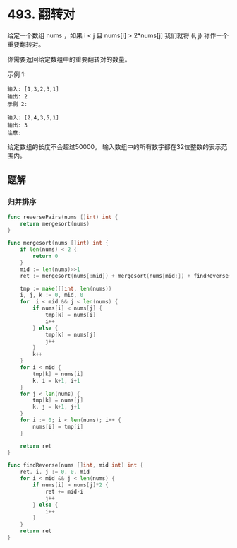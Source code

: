 # 493. 翻转对

给定一个数组 nums ，如果 i < j 且 nums[i] > 2*nums[j] 我们就将 (i, j) 称作一个重要翻转对。

你需要返回给定数组中的重要翻转对的数量。

示例 1:

```
输入: [1,3,2,3,1]
输出: 2
示例 2:

输入: [2,4,3,5,1]
输出: 3
注意:
```

给定数组的长度不会超过50000。
输入数组中的所有数字都在32位整数的表示范围内。

## 题解
### 归并排序
```go
func reversePairs(nums []int) int {
    return mergesort(nums)
}

func mergesort(nums []int) int {
    if len(nums) < 2 {
        return 0
    }
    mid := len(nums)>>1
    ret := mergesort(nums[:mid]) + mergesort(nums[mid:]) + findReverse(nums, mid)

    tmp := make([]int, len(nums))
    i, j, k := 0, mid, 0
    for  i < mid && j < len(nums) {
        if nums[i] < nums[j] {
            tmp[k] = nums[i]
            i++
        } else {
            tmp[k] = nums[j]
            j++
        }
        k++
    }
    for i < mid {
        tmp[k] = nums[i]
        k, i = k+1, i+1
    }
    for j < len(nums) {
        tmp[k] = nums[j]
        k, j = k+1, j+1
    }
    for i := 0; i < len(nums); i++ {
        nums[i] = tmp[i]
    }

    return ret
}

func findReverse(nums []int, mid int) int {
    ret, i, j := 0, 0, mid
    for i < mid && j < len(nums) {
        if nums[i] > nums[j]*2 {
            ret += mid-i
            j++
        } else {
            i++
        }
    }
    return ret
}
```
